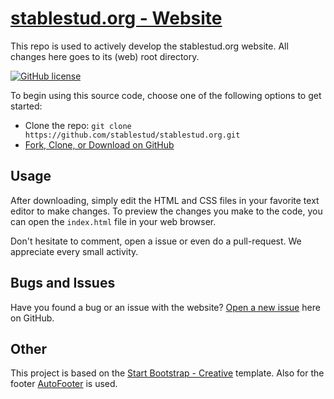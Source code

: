 # [stablestud.org - Website](https://stablestud.org)

This repo is used to actively develop the stablestud.org website. All changes here goes to its (web) root directory.

[![GitHub license](https://img.shields.io/badge/license-MIT-blue.svg)](https://raw.githubusercontent.com/stablestud/stablestud.org/master/LICENSE)

To begin using this source code, choose one of the following options to get started:
* Clone the repo: `git clone https://github.com/stablestud/stablestud.org.git`
* [Fork, Clone, or Download on GitHub](https://github.com/stablestud/stablestud.org)

## Usage

After downloading, simply edit the HTML and CSS files in your favorite text editor to make changes. To preview the changes you make to the code, you can open the `index.html` file in your web browser.

Don't hesitate to comment, open a issue or even do a pull-request.
We appreciate every small activity.

## Bugs and Issues

Have you found a bug or an issue with the website? [Open a new issue](https://github.com/stablestud/stablestud.org/issues) here on GitHub.

## Other
This project is based on the [Start Bootstrap - Creative](https://github.com/BlackrockDigital/startbootstrap-creative) template.
Also for the footer [AutoFooter](https://github.com/AndreaCioccarelli/AutoFooter) is used.
